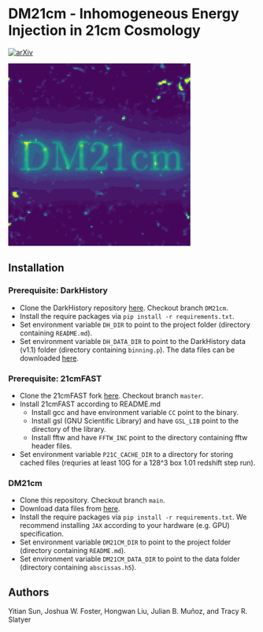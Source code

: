 # DM21cm - Inhomogeneous Energy Injection in 21cm Cosmology

[![arXiv](https://img.shields.io/badge/arXiv-2309.03254%20-green.svg)](https://arxiv.org/abs/2309.03254)

![](resources/logo.gif)

## Installation

### Prerequisite: DarkHistory
- Clone the DarkHistory repository [here](https://github.com/hongwanliu/DarkHistory/tree/DM21cm). Checkout branch `DM21cm`.
- Install the require packages via `pip install -r requirements.txt`.
- Set environment variable `DH_DIR` to point to the project folder (directory containing `README.md`).
- Set environment variable `DH_DATA_DIR` to point to the DarkHistory data (v1.1) folder (directory containing `binning.p`). The data files can be downloaded [here](https://zenodo.org/records/6819310).

### Prerequisite: 21cmFAST
- Clone the 21cmFAST fork [here](https://github.com/joshwfoster/21cmFAST). Checkout branch `master`.
- Install 21cmFAST according to README.md
  - Install gcc and have environment variable `CC` point to the binary.
  - Install gsl (GNU Scientific Library) and have `GSL_LIB` point to the directory of the library.
  - Install fftw and have `FFTW_INC` point to the directory containing fftw header files.
- Set environment variable `P21C_CACHE_DIR` to a directory for storing cached files (requries at least 10G for a 128^3 box 1.01 redshift step run).

### DM21cm
- Clone this repository. Checkout branch `main`.
- Download data files from [here]().
- Install the require packages via `pip install -r requirements.txt`. We recommend installing `JAX` according to your hardware (e.g. GPU) specification.
- Set environment variable `DM21CM_DIR` to point to the project folder (directory containing `README.md`).
- Set environment variable `DM21CM_DATA_DIR` to point to the data folder (directory containing `abscissas.h5`).

## Authors
Yitian Sun, Joshua W. Foster, Hongwan Liu, Julian B. Muñoz, and Tracy R. Slatyer
